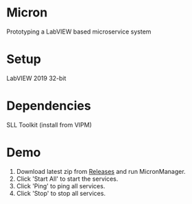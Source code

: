 # Micron
Prototyping a LabVIEW based microservice system

# Setup
LabVIEW 2019 32-bit

# Dependencies
SLL Toolkit (install from VIPM)

# Demo
1. Download latest zip from [Releases](https://github.com/KarthikAbiram/Micron/releases) and run MicronManager.
2. Click 'Start All' to start the services.
3. Click 'Ping' to ping all services.
4. Click 'Stop' to stop all services.
